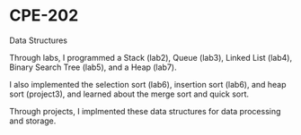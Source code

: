 # CPE-202
Data Structures

Through labs, I programmed a 
Stack (lab2), 
Queue (lab3), 
Linked List (lab4), 
Binary Search Tree (lab5), 
and a Heap (lab7).

I also implemented the selection sort (lab6), insertion sort (lab6), and heap sort (project3), 
and learned about the merge sort and quick sort. 

Through projects, I implmented these data structures for data processing and storage. 





